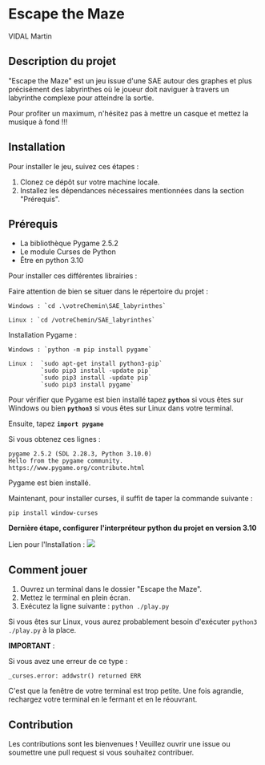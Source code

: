 # Escape the Maze

VIDAL Martin

## Description du projet

"Escape the Maze" est un jeu issue d'une SAE autour des graphes et plus précisément des labyrinthes où le joueur doit naviguer à travers un labyrinthe complexe pour atteindre la sortie.

Pour profiter un maximum, n'hésitez pas à mettre un casque et mettez la musique à fond !!!

## Installation

Pour installer le jeu, suivez ces étapes :
1. Clonez ce dépôt sur votre machine locale.
2. Installez les dépendances nécessaires mentionnées dans la section "Prérequis".

## Prérequis

- La bibliothèque Pygame 2.5.2
- Le module Curses de Python
- Être en python 3.10

Pour installer ces différentes librairies : 

Faire attention de bien se situer dans le répertoire du projet :

    Windows : `cd .\votreChemin\SAE_labyrinthes`

    Linux : `cd /votreChemin/SAE_labyrinthes`

Installation Pygame :

    Windows : `python -m pip install pygame`

    Linux :  `sudo apt-get install python3-pip`
             `sudo pip3 install -update pip`
             `sudo pip3 install -update pip`
             `sudo pip3 install pygame`

Pour vérifier que Pygame est bien installé tapez **`python`** si vous êtes sur Windows ou bien **`python3`** si vous êtes sur Linux dans votre terminal.

Ensuite, tapez **`import pygame`**

Si vous obtenez ces lignes : 

```
pygame 2.5.2 (SDL 2.28.3, Python 3.10.0)
Hello from the pygame community. https://www.pygame.org/contribute.html
```
Pygame est bien installé.


Maintenant, pour installer curses, il suffit de taper la commande suivante :

```
pip install window-curses
```

**Dernière étape, configurer l'interpréteur python du projet en version 3.10**

Lien pour l'Installation : ![](https://www.python.org/downloads/release/python-3100/)


## Comment jouer
1. Ouvrez un terminal dans le dossier "Escape the Maze".
2. Mettez le terminal en plein écran.
3. Exécutez la ligne suivante : `python ./play.py`

Si vous êtes sur Linux, vous aurez probablement besoin d'exécuter `python3 ./play.py` à la place.

**IMPORTANT** : 

Si vous avez une erreur de ce type : 

```
_curses.error: addwstr() returned ERR
```

C'est que la fenêtre de votre terminal est trop petite. Une fois agrandie, rechargez votre terminal en le fermant et en le réouvrant.

## Contribution
Les contributions sont les bienvenues ! Veuillez ouvrir une issue ou soumettre une pull request si vous souhaitez contribuer.
